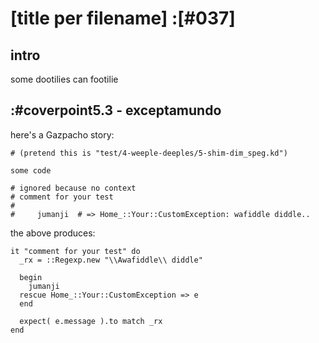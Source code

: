 # [title per filename] :[#037]

## intro

some dootilies can footilie




## :#coverpoint5.3 - exceptamundo

here's a Gazpacho story:

    # (pretend this is "test/4-weeple-deeples/5-shim-dim_speg.kd")

    some code

    # ignored because no context
    # comment for your test
    #
    #     jumanji  # => Home_::Your::CustomException: wafiddle diddle..

the above produces:

    it "comment for your test" do
      _rx = ::Regexp.new "\\Awafiddle\\ diddle"

      begin
        jumanji
      rescue Home_::Your::CustomException => e
      end

      expect( e.message ).to match _rx
    end
